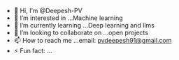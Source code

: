 - 👋 Hi, I’m @Deepesh-PV
- 👀 I’m interested in ...Machine learning
- 🌱 I’m currently learning ...Deep learning and llms
- 💞️ I’m looking to collaborate on ...open projects
- 📫 How to reach me ...email: pvdeepesh91@gmail.com
- ⚡ Fun fact: ...

<!---
Deepesh-PV/Deepesh-PV is a ✨ special ✨ repository because its `README.md` (this file) appears on your GitHub profile.
You can click the Preview link to take a look at your changes.
--->
